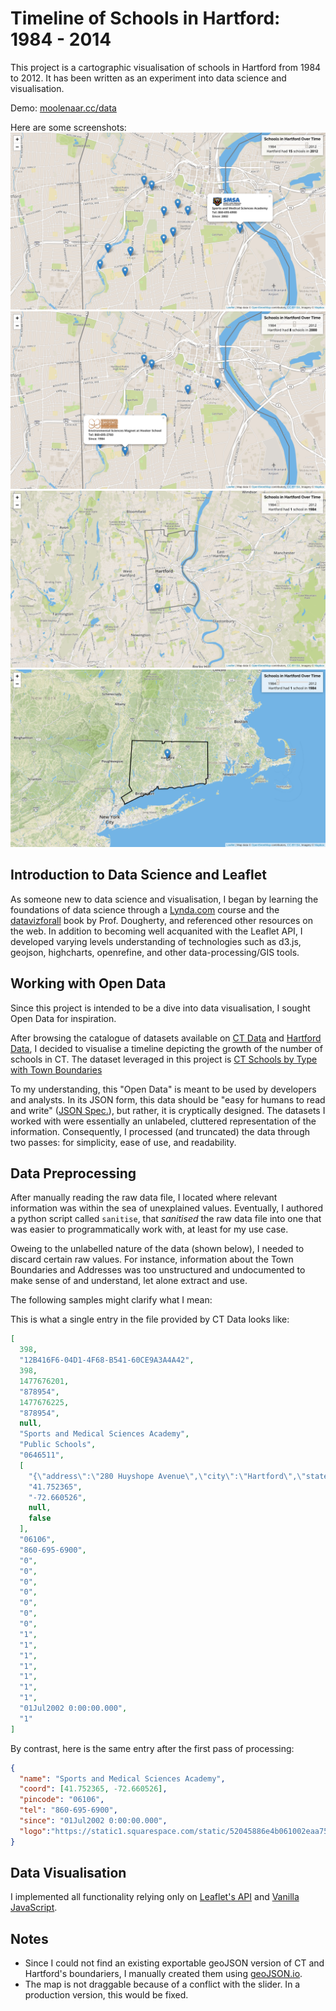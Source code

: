 # Timeline of Schools in Hartford: 1984 - 2014 #
This project is a cartographic visualisation of schools in Hartford from 1984 to 2012.
It has been written as an experiment into data science and visualisation.

Demo: [moolenaar.cc/data](http://moolenaar.cc/data)

Here are some screenshots:
![picture alt](images/p1.png)
![picture alt](images/p2.png)
![picture alt](images/p3.png)
![picture alt](images/p4.png)

## Introduction to Data Science and Leaflet ##
As someone new to data science and visualisation, I began by learning the
foundations of data science through a [Lynda.com](https://lynda.com) course and 
the [datavizforall](https://datavizforall.org) book by Prof. Dougherty, and referenced
other resources on the web. In addition to becoming well acquanited with the Leaflet API, I developed
varying levels understanding of technologies such as d3.js, geojson,
highcharts, openrefine, and other data-processing/GIS tools.

## Working with Open Data ##
Since this project is intended to be a dive into data visualisation, I sought
Open Data for inspiration.

After browsing the catalogue of datasets available on
[CT Data](https://data.ct.gov) and [Hartford Data](https://data.hartford.gov),
I decided to visualise a timeline depicting the growth of the number
of schools in CT. The dataset leveraged in this project is 
[CT Schools by Type with Town Boundaries](https://data.ct.gov/Education/CT-Schools-by-Type-w-Town-Boundaries/8pjp-nyd7)

To my understanding, this "Open Data" is meant to be used by developers and
analysts. In its JSON form, this data should be "easy for humans to read and
write" ([JSON Spec.](https://json.org)), but rather, it is cryptically designed. The
datasets I worked with were essentially an unlabeled, cluttered
representation of the information.
Consequently, I processed (and truncated) the data through two passes: for simplicity, ease of use, and readability.



## Data Preprocessing ##
After manually reading the raw data file, I located where relevant
information was within the sea of unexplained values. Eventually, I authored a
python script called `sanitise`, that *sanitised* the raw data file into one
that was easier to programmatically work with, at least for my use case.

Oweing to the unlabelled nature of the data (shown below), I needed to discard
certain raw values. For instance, information about the Town Boundaries and Addresses
was too unstructured and undocumented to make sense of and understand, let alone extract and
use.

The following samples might clarify what I mean:

This is what a single entry in the file provided by CT Data looks like:
```json
[ 
  398,
  "12B416F6-04D1-4F68-B541-60CE9A3A4A42",
  398,
  1477676201,
  "878954",
  1477676225,
  "878954",
  null,
  "Sports and Medical Sciences Academy",
  "Public Schools",
  "0646511",
  [
    "{\"address\":\"280 Huyshope Avenue\",\"city\":\"Hartford\",\"state\":\"CT\",\"zip\":\"06106\"}",
    "41.752365",
    "-72.660526",
    null,
    false
  ],
  "06106",
  "860-695-6900",
  "0",
  "0",
  "0",
  "0",
  "0",
  "0",
  "0",
  "1",
  "1",
  "1",
  "1",
  "1",
  "1",
  "1",
  "01Jul2002 0:00:00.000",
  "1"
]
```

By contrast, here is the same entry after the first pass of processing:
```json
{
  "name": "Sports and Medical Sciences Academy",
  "coord": [41.752365, -72.660526],
  "pincode": "06106",
  "tel": "860-695-6900",
  "since": "01Jul2002 0:00:00.000",
  "logo":"https://static1.squarespace.com/static/52045886e4b061002eaa753f/t/5317f617e4b0d5b56218ebce/1521216094515/%3Fformat=1500w"
}
```

## Data Visualisation ##
I implemented all functionality relying only on [Leaflet's API](http://leafletjs.com)
and [Vanilla JavaScript](https://developer.mozilla.org/en-US/docs/Web/JavaScript).

## Notes ##
  * Since I could not find an existing exportable geoJSON version of CT and
    Hartford's boundariers, I manually created them using
    [geoJSON.io](https://geojson.io).
  * The map is not draggable because of a conflict with the slider. In a
    production version, this would be fixed.
